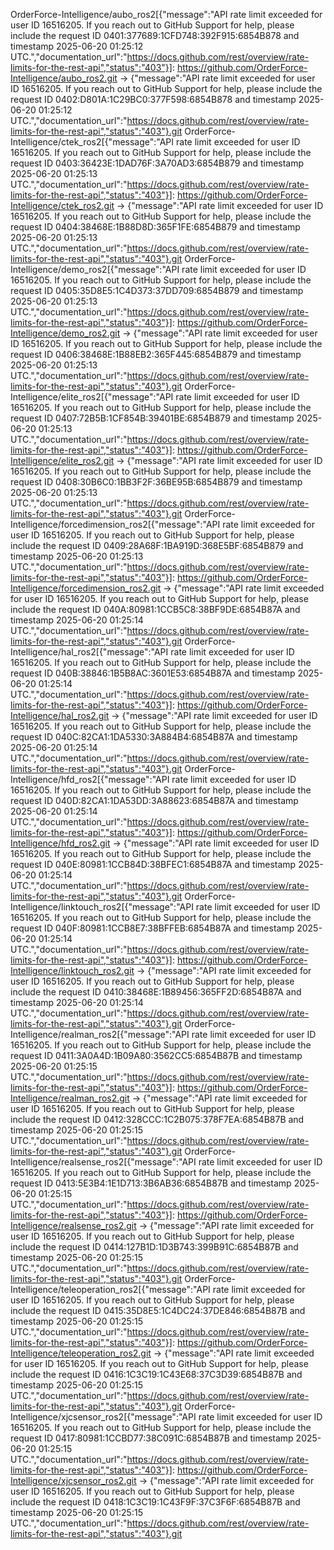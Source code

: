 OrderForce-Intelligence/aubo_ros2[{"message":"API rate limit exceeded for user ID 16516205. If you reach out to GitHub Support for help, please include the request ID 0401:377689:1CFD748:392F915:6854B878 and timestamp 2025-06-20 01:25:12 UTC.","documentation_url":"https://docs.github.com/rest/overview/rate-limits-for-the-rest-api","status":"403"}]: https://github.com/OrderForce-Intelligence/aubo_ros2.git -> {"message":"API rate limit exceeded for user ID 16516205. If you reach out to GitHub Support for help, please include the request ID 0402:D801A:1C29BC0:377F598:6854B878 and timestamp 2025-06-20 01:25:12 UTC.","documentation_url":"https://docs.github.com/rest/overview/rate-limits-for-the-rest-api","status":"403"}.git
OrderForce-Intelligence/ctek_ros2[{"message":"API rate limit exceeded for user ID 16516205. If you reach out to GitHub Support for help, please include the request ID 0403:36423E:1DAD76F:3A70AD3:6854B879 and timestamp 2025-06-20 01:25:13 UTC.","documentation_url":"https://docs.github.com/rest/overview/rate-limits-for-the-rest-api","status":"403"}]: https://github.com/OrderForce-Intelligence/ctek_ros2.git -> {"message":"API rate limit exceeded for user ID 16516205. If you reach out to GitHub Support for help, please include the request ID 0404:38468E:1B88D8D:365F1FE:6854B879 and timestamp 2025-06-20 01:25:13 UTC.","documentation_url":"https://docs.github.com/rest/overview/rate-limits-for-the-rest-api","status":"403"}.git
OrderForce-Intelligence/demo_ros2[{"message":"API rate limit exceeded for user ID 16516205. If you reach out to GitHub Support for help, please include the request ID 0405:35D8E5:1C4D373:37DD709:6854B879 and timestamp 2025-06-20 01:25:13 UTC.","documentation_url":"https://docs.github.com/rest/overview/rate-limits-for-the-rest-api","status":"403"}]: https://github.com/OrderForce-Intelligence/demo_ros2.git -> {"message":"API rate limit exceeded for user ID 16516205. If you reach out to GitHub Support for help, please include the request ID 0406:38468E:1B88EB2:365F445:6854B879 and timestamp 2025-06-20 01:25:13 UTC.","documentation_url":"https://docs.github.com/rest/overview/rate-limits-for-the-rest-api","status":"403"}.git
OrderForce-Intelligence/elite_ros2[{"message":"API rate limit exceeded for user ID 16516205. If you reach out to GitHub Support for help, please include the request ID 0407:72B5B:1CF854B:39401BE:6854B879 and timestamp 2025-06-20 01:25:13 UTC.","documentation_url":"https://docs.github.com/rest/overview/rate-limits-for-the-rest-api","status":"403"}]: https://github.com/OrderForce-Intelligence/elite_ros2.git -> {"message":"API rate limit exceeded for user ID 16516205. If you reach out to GitHub Support for help, please include the request ID 0408:30B6C0:1BB3F2F:36BE95B:6854B879 and timestamp 2025-06-20 01:25:13 UTC.","documentation_url":"https://docs.github.com/rest/overview/rate-limits-for-the-rest-api","status":"403"}.git
OrderForce-Intelligence/forcedimension_ros2[{"message":"API rate limit exceeded for user ID 16516205. If you reach out to GitHub Support for help, please include the request ID 0409:28A68F:1BA919D:368E5BF:6854B879 and timestamp 2025-06-20 01:25:13 UTC.","documentation_url":"https://docs.github.com/rest/overview/rate-limits-for-the-rest-api","status":"403"}]: https://github.com/OrderForce-Intelligence/forcedimension_ros2.git -> {"message":"API rate limit exceeded for user ID 16516205. If you reach out to GitHub Support for help, please include the request ID 040A:80981:1CCB5C8:38BF9DE:6854B87A and timestamp 2025-06-20 01:25:14 UTC.","documentation_url":"https://docs.github.com/rest/overview/rate-limits-for-the-rest-api","status":"403"}.git
OrderForce-Intelligence/hal_ros2[{"message":"API rate limit exceeded for user ID 16516205. If you reach out to GitHub Support for help, please include the request ID 040B:38846:1B5B8AC:3601E53:6854B87A and timestamp 2025-06-20 01:25:14 UTC.","documentation_url":"https://docs.github.com/rest/overview/rate-limits-for-the-rest-api","status":"403"}]: https://github.com/OrderForce-Intelligence/hal_ros2.git -> {"message":"API rate limit exceeded for user ID 16516205. If you reach out to GitHub Support for help, please include the request ID 040C:82CA1:1DA5330:3A884B4:6854B87A and timestamp 2025-06-20 01:25:14 UTC.","documentation_url":"https://docs.github.com/rest/overview/rate-limits-for-the-rest-api","status":"403"}.git
OrderForce-Intelligence/hfd_ros2[{"message":"API rate limit exceeded for user ID 16516205. If you reach out to GitHub Support for help, please include the request ID 040D:82CA1:1DA53DD:3A88623:6854B87A and timestamp 2025-06-20 01:25:14 UTC.","documentation_url":"https://docs.github.com/rest/overview/rate-limits-for-the-rest-api","status":"403"}]: https://github.com/OrderForce-Intelligence/hfd_ros2.git -> {"message":"API rate limit exceeded for user ID 16516205. If you reach out to GitHub Support for help, please include the request ID 040E:80981:1CCB84D:38BFEC1:6854B87A and timestamp 2025-06-20 01:25:14 UTC.","documentation_url":"https://docs.github.com/rest/overview/rate-limits-for-the-rest-api","status":"403"}.git
OrderForce-Intelligence/linktouch_ros2[{"message":"API rate limit exceeded for user ID 16516205. If you reach out to GitHub Support for help, please include the request ID 040F:80981:1CCB8E7:38BFFEB:6854B87A and timestamp 2025-06-20 01:25:14 UTC.","documentation_url":"https://docs.github.com/rest/overview/rate-limits-for-the-rest-api","status":"403"}]: https://github.com/OrderForce-Intelligence/linktouch_ros2.git -> {"message":"API rate limit exceeded for user ID 16516205. If you reach out to GitHub Support for help, please include the request ID 0410:38468E:1B89456:365FF2D:6854B87A and timestamp 2025-06-20 01:25:14 UTC.","documentation_url":"https://docs.github.com/rest/overview/rate-limits-for-the-rest-api","status":"403"}.git
OrderForce-Intelligence/realman_ros2[{"message":"API rate limit exceeded for user ID 16516205. If you reach out to GitHub Support for help, please include the request ID 0411:3A0A4D:1B09A80:3562CC5:6854B87B and timestamp 2025-06-20 01:25:15 UTC.","documentation_url":"https://docs.github.com/rest/overview/rate-limits-for-the-rest-api","status":"403"}]: https://github.com/OrderForce-Intelligence/realman_ros2.git -> {"message":"API rate limit exceeded for user ID 16516205. If you reach out to GitHub Support for help, please include the request ID 0412:328CCC:1C2B075:378F7EA:6854B87B and timestamp 2025-06-20 01:25:15 UTC.","documentation_url":"https://docs.github.com/rest/overview/rate-limits-for-the-rest-api","status":"403"}.git
OrderForce-Intelligence/realsense_ros2[{"message":"API rate limit exceeded for user ID 16516205. If you reach out to GitHub Support for help, please include the request ID 0413:5E3B4:1E1D713:3B6AB36:6854B87B and timestamp 2025-06-20 01:25:15 UTC.","documentation_url":"https://docs.github.com/rest/overview/rate-limits-for-the-rest-api","status":"403"}]: https://github.com/OrderForce-Intelligence/realsense_ros2.git -> {"message":"API rate limit exceeded for user ID 16516205. If you reach out to GitHub Support for help, please include the request ID 0414:127B1D:1D3B743:399B91C:6854B87B and timestamp 2025-06-20 01:25:15 UTC.","documentation_url":"https://docs.github.com/rest/overview/rate-limits-for-the-rest-api","status":"403"}.git
OrderForce-Intelligence/teleoperation_ros2[{"message":"API rate limit exceeded for user ID 16516205. If you reach out to GitHub Support for help, please include the request ID 0415:35D8E5:1C4DC24:37DE846:6854B87B and timestamp 2025-06-20 01:25:15 UTC.","documentation_url":"https://docs.github.com/rest/overview/rate-limits-for-the-rest-api","status":"403"}]: https://github.com/OrderForce-Intelligence/teleoperation_ros2.git -> {"message":"API rate limit exceeded for user ID 16516205. If you reach out to GitHub Support for help, please include the request ID 0416:1C3C19:1C43E68:37C3D39:6854B87B and timestamp 2025-06-20 01:25:15 UTC.","documentation_url":"https://docs.github.com/rest/overview/rate-limits-for-the-rest-api","status":"403"}.git
OrderForce-Intelligence/xjcsensor_ros2[{"message":"API rate limit exceeded for user ID 16516205. If you reach out to GitHub Support for help, please include the request ID 0417:80981:1CCBD77:38C091C:6854B87B and timestamp 2025-06-20 01:25:15 UTC.","documentation_url":"https://docs.github.com/rest/overview/rate-limits-for-the-rest-api","status":"403"}]: https://github.com/OrderForce-Intelligence/xjcsensor_ros2.git -> {"message":"API rate limit exceeded for user ID 16516205. If you reach out to GitHub Support for help, please include the request ID 0418:1C3C19:1C43F9F:37C3F6F:6854B87B and timestamp 2025-06-20 01:25:15 UTC.","documentation_url":"https://docs.github.com/rest/overview/rate-limits-for-the-rest-api","status":"403"}.git
